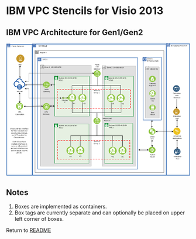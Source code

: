 # IBM VPC Stencils for Visio 2013

## IBM VPC Architecture for Gen1/Gen2
![VPCArchitecture](/images/ibm_vpc_architecture_visio.png)

## Notes

1. Boxes are implemented as containers.
2. Box tags are currently separate and can optionally be placed on upper left corner of boxes.

Return to [README](/README.md)
